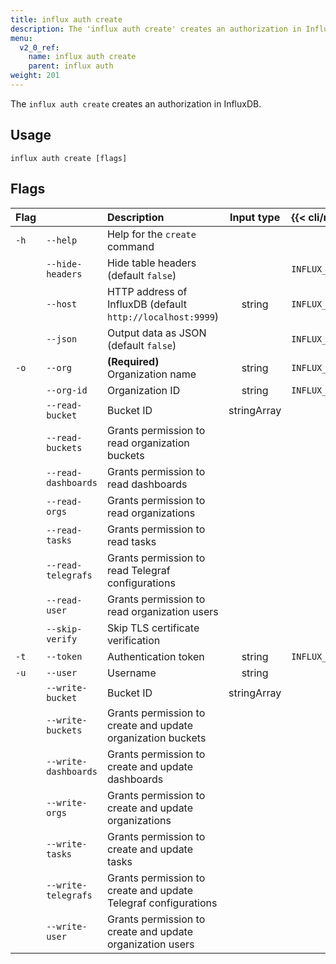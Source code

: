 ```yaml
---
title: influx auth create
description: The 'influx auth create' creates an authorization in InfluxDB.
menu:
  v2_0_ref:
    name: influx auth create
    parent: influx auth
weight: 201
---
```


The `influx auth create` creates an authorization in InfluxDB.

## Usage
```
influx auth create [flags]
```

## Flags
| Flag |                      | Description                                                    | Input type  | {{< cli/mapped >}}    |
|:---- |:---                  |:-----------                                                    |:----------: |:------------------    |
| `-h` | `--help`             | Help for the `create` command                                  |             |                       |
|      | `--hide-headers`     | Hide table headers (default `false`)                           |             | `INFLUX_HIDE_HEADERS` |
|      | `--host`             | HTTP address of InfluxDB (default `http://localhost:9999`)     | string      | `INFLUX_HOST`         |
|      | `--json`             | Output data as JSON (default `false`)                          |             | `INFLUX_OUTPUT_JSON`  |
| `-o` | `--org`              | **(Required)** Organization name                               | string      | `INFLUX_ORG`          |
|      | `--org-id`           | Organization ID                                                | string      | `INFLUX_ORG_ID`       |
|      | `--read-bucket`      | Bucket ID                                                      | stringArray |                       |
|      | `--read-buckets`     | Grants permission to read organization buckets                 |             |                       |
|      | `--read-dashboards`  | Grants permission to read dashboards                           |             |                       |
|      | `--read-orgs`        | Grants permission to read organizations                        |             |                       |
|      | `--read-tasks`       | Grants permission to read tasks                                |             |                       |
|      | `--read-telegrafs`   | Grants permission to read Telegraf configurations              |             |                       |
|      | `--read-user`        | Grants permission to read organization users                   |             |                       |
|      | `--skip-verify`      | Skip TLS certificate verification                              |             |                       |
| `-t` | `--token`            | Authentication token                                           | string      | `INFLUX_TOKEN`        |
| `-u` | `--user`             | Username                                                       | string      |                       |
|      | `--write-bucket`     | Bucket ID                                                      | stringArray |                       |
|      | `--write-buckets`    | Grants permission to create and update organization buckets    |             |                       |
|      | `--write-dashboards` | Grants permission to create and update dashboards              |             |                       |
|      | `--write-orgs`       | Grants permission to create and update organizations           |             |                       |
|      | `--write-tasks`      | Grants permission to create and update tasks                   |             |                       |
|      | `--write-telegrafs`  | Grants permission to create and update Telegraf configurations |             |                       |
|      | `--write-user`       | Grants permission to create and update organization users      |             |                       |
